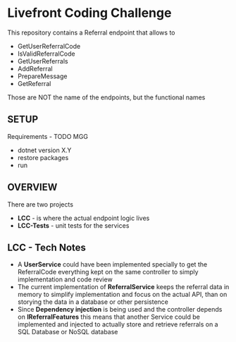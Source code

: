 # Livefront Coding Challenge

This repository contains a Referral endpoint that allows to
- GetUserReferralCode
- IsValidReferralCode
- GetUserReferrals
- AddReferral
- PrepareMessage
- GetReferral

Those are NOT the name of the endpoints, but the functional names

## SETUP

Requirements - TODO MGG
- dotnet version X.Y
- restore packages
- run 

## OVERVIEW
There are two projects
- **LCC** - is where the actual endpoint logic lives
- **LCC-Tests** - unit tests for the services


## LCC - Tech Notes

- A **UserService** could have been implemented specially to get the ReferralCode everything kept on the same controller to simply implementation and code review
- The current implementation of **ReferralService** keeps the referral data in memory
to simplify implementation and focus on the actual API, than on storying the data in a database or other persistence
- Since **Dependency injection** is being used and the controller depends on **IReferralFeatures** 
this means that another Service could be implemented and injected to actually store and retrieve referrals on a SQL Database or NoSQL database